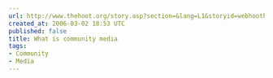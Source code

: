 ```yaml
---
url: http://www.thehoot.org/story.asp?section=&lang=L1&storyid=webhoothootL1K0821021&pn=2
created_at: 2006-03-02 18:53 UTC
published: false
title: What is community media
tags:
- Community
- Media
---
```




